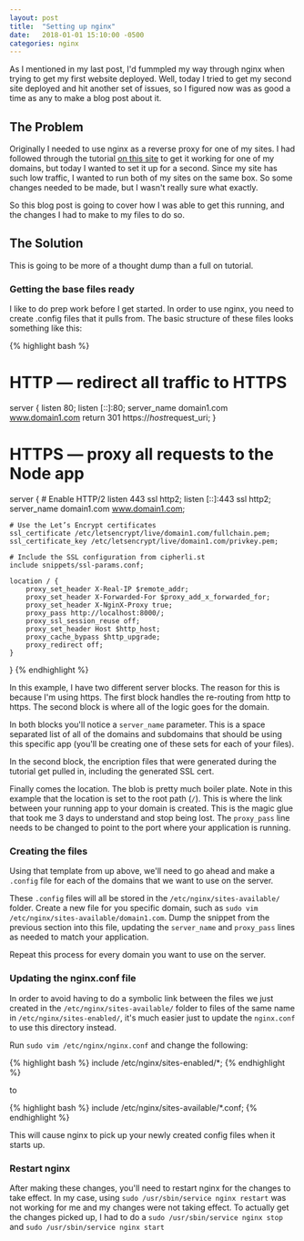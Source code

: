 ```yaml
---
layout: post
title:  "Setting up nginx"
date:   2018-01-01 15:10:00 -0500
categories: nginx
---
```

As I mentioned in my last post, I'd fummpled my way through nginx when trying to get my first website deployed. Well, today I tried to get my second site deployed and hit another set of issues, so I figured now was as good a time as any to make a blog post about it.

## The Problem
Originally I needed to use nginx as a reverse proxy for one of my sites. I had followed through the tutorial [on this site](https://code.lengstorf.com/deploy-nodejs-ssl-digitalocean/) to get it working for one of my domains, but today I wanted to set it up for a second. Since my site has such low traffic, I wanted to run both of my sites on the same box. So some changes needed to be made, but I wasn't really sure what exactly.

So this blog post is going to cover how I was able to get this running, and the changes I had to make to my files to do so.

## The Solution
This is going to be more of a thought dump than a full on tutorial.

### Getting the base files ready
I like to do prep work before I get started. In order to use nginx, you need to create .config files that it pulls from. The basic structure of these files looks something like this:

{% highlight bash %}
# HTTP — redirect all traffic to HTTPS
server {
    listen 80;
    listen [::]:80;
    server_name domain1.com www.domain1.com
    return 301 https://$host$request_uri;
}

# HTTPS — proxy all requests to the Node app
server {
    # Enable HTTP/2
    listen 443 ssl http2;
    listen [::]:443 ssl http2;
    server_name domain1.com www.domain1.com;

    # Use the Let’s Encrypt certificates
    ssl_certificate /etc/letsencrypt/live/domain1.com/fullchain.pem;
    ssl_certificate_key /etc/letsencrypt/live/domain1.com/privkey.pem;

    # Include the SSL configuration from cipherli.st
    include snippets/ssl-params.conf;

    location / {
        proxy_set_header X-Real-IP $remote_addr;
        proxy_set_header X-Forwarded-For $proxy_add_x_forwarded_for;
        proxy_set_header X-NginX-Proxy true;
        proxy_pass http://localhost:8000/;
        proxy_ssl_session_reuse off;
        proxy_set_header Host $http_host;
        proxy_cache_bypass $http_upgrade;
        proxy_redirect off;
    }
}
{% endhighlight %}

In this example, I have two different server blocks. The reason for this is because I'm using https. The first block handles the re-routing from http to https. The second block is where all of the logic goes for the domain.

In both blocks you'll notice a `server_name` parameter. This is a space separated list of all of the domains and subdomains that should be using this specific app (you'll be creating one of these sets for each of your files).

In the second block, the encription files that were generated during the tutorial get pulled in, including the generated SSL cert.

Finally comes the location. The blob is pretty much boiler plate. Note in this example that the location is set to the root path (`/`). This is where the link between your running app to your domain is created. This is the magic glue that took me 3 days to understand and stop being lost. The `proxy_pass` line needs to be changed to point to the port where your application is running.

### Creating the files
Using that template from up above, we'll need to go ahead and make a `.config` file for each of the domains that we want to use on the server.

These `.config` files will all be stored in the `/etc/nginx/sites-available/` folder. Create a new file for you specific domain, such as `sudo vim /etc/nginx/sites-available/domain1.com`. Dump the snippet from the previous section into this file, updating the `server_name` and `proxy_pass` lines as needed to match your application.

Repeat this process for every domain you want to use on the server.

### Updating the nginx.conf file
In order to avoid having to do a symbolic link between the files we just created in the `/etc/nginx/sites-available/` folder to files of the same name in `/etc/nginx/sites-enabled/`, it's much easier just to update the `nginx.conf` to use this directory instead.

Run `sudo vim /etc/nginx/nginx.conf` and change the following:

{% highlight bash %}
include /etc/nginx/sites-enabled/*;
{% endhighlight %}

to

{% highlight bash %}
include /etc/nginx/sites-available/*.conf;
{% endhighlight %}

This will cause nginx to pick up your newly created config files when it starts up.

### Restart nginx
After making these changes, you'll need to restart nginx for the changes to take effect. In my case, using `sudo /usr/sbin/service nginx restart` was not working for me and my changes were not taking effect. To actually get the changes picked up, I had to do a `sudo /usr/sbin/service nginx stop` and `sudo /usr/sbin/service nginx start`
